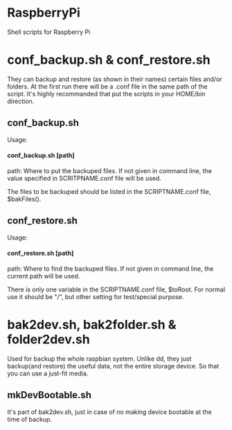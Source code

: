 # RaspberryPi
Shell scripts for Raspberry Pi
# conf_backup.sh & conf_restore.sh
They can backup and restore (as shown in their names) certain files and/or folders.
At the first run there will be a .conf file in the same path of the script.
It's highly recommanded that put the scripts in your HOME/bin direction.

## conf_backup.sh

Usage:
#### conf_backup.sh \[path\]
  path: Where to put the backuped files. If not given in command line,
        the value specified in SCRITPNAME.conf file will be used.

The files to be backuped should be listed in the SCRIPTNAME.conf file,
$bakFiles().

## conf_restore.sh

Usage:
#### conf_restore.sh \[path\]
  path: Where to find the backuped files. If not given in command line,
        the current path will be used.

There is only one variable in the SCRIPTNAME.conf file, $toRoot.
For normal use it should be "/", but other setting for test/special purpose.

# bak2dev.sh, bak2folder.sh & folder2dev.sh
Used for backup the whole raspbian system.
Unlike dd, they just backup(and restore) the useful data, not the entire storage device.
So that you can use a just-fit media.

## mkDevBootable.sh
It's part of bak2dev.sh, just in case of no making device bootable at the time of backup.
